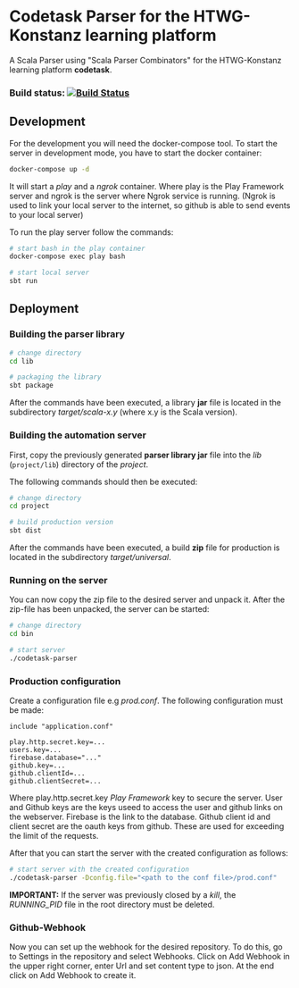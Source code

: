 # Codetask Parser for the HTWG-Konstanz learning platform
A Scala Parser using "Scala Parser Combinators" for the HTWG-Konstanz learning platform **codetask**.

### Build status: [![Build Status](https://travis-ci.com/artur-ott/codetask-parser.svg?branch=master)](https://travis-ci.com/artur-ott/codetask-parser)

## Development
For the development you will need the docker-compose tool.
To start the server in development mode, you have to start the docker container:
``` bash
docker-compose up -d
```
It will start a *play* and a *ngrok* container. Where play is the Play Framework server and ngrok is the server where Ngrok service is running. (Ngrok is used to link your local server to the internet, so github is able to send events to your local server)

To run the play server follow the commands:
``` bash
# start bash in the play container
docker-compose exec play bash

# start local server
sbt run
```

## Deployment

### Building the parser library
``` bash
# change directory
cd lib

# packaging the library
sbt package
```
After the commands have been executed, a library **jar** file is located in the subdirectory *target/scala-x.y* (where x.y is the Scala version).

### Building the automation server
First, copy the previously generated **parser library jar** file into the *lib* (`project/lib`) directory of the *project*.

The following commands should then be executed:
``` bash
# change directory
cd project

# build production version
sbt dist
```
After the commands have been executed, a build **zip** file for production is located in the subdirectory *target/universal*.

### Running on the server
You can now copy the zip file to the desired server and unpack it.
After the zip-file has been unpacked, the server can be started:
``` bash
# change directory
cd bin

# start server
./codetask-parser
```

### Production configuration
Create a configuration file e.g *prod.conf*.
The following configuration must be made:
```
include "application.conf"

play.http.secret.key=...
users.key=...
firebase.database="..."
github.key=...
github.clientId=...
github.clientSecret=...
```
Where play.http.secret.key *Play Framework* key to secure the server.
User and Github keys are the keys useed to access the user and github links on the webserver.
Firebase is the link to the database.
Github client id and client secret are the oauth keys from github. These are used for exceeding the limit of the requests.

After that you can start the server with the created configuration as follows:
``` bash
# start server with the created configuration
./codetask-parser -Dconfig.file="<path to the conf file>/prod.conf"
```
**IMPORTANT:** If the server was previously closed by a *kill*, the *RUNNING_PID* file in the root directory must be deleted.

### Github-Webhook
Now you can set up the webhook for the desired repository.
To do this, go to Settings in the repository and select Webhooks.
Click on Add Webhook in the upper right corner, enter Url and set content type to json.
At the end click on Add Webhook to create it. 
